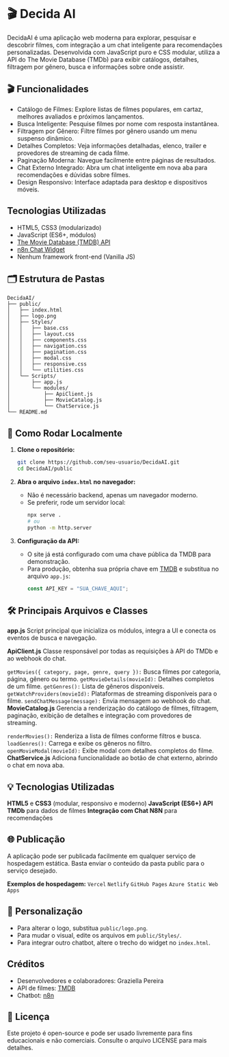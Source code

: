 # 🎬 Decida AI

DecidaAI é uma aplicação web moderna para explorar, pesquisar e descobrir filmes, com integração a um chat inteligente para recomendações personalizadas. Desenvolvida com JavaScript puro e CSS modular, utiliza a API do The Movie Database (TMDb) para exibir catálogos, detalhes, filtragem por gênero, busca e informações sobre onde assistir.

## 🎬 Funcionalidades

- Catálogo de Filmes: Explore listas de filmes populares, em cartaz, melhores avaliados e próximos lançamentos.
- Busca Inteligente: Pesquise filmes por nome com resposta instantânea.
- Filtragem por Gênero: Filtre filmes por gênero usando um menu suspenso dinâmico.
- Detalhes Completos: Veja informações detalhadas, elenco, trailer e provedores de streaming de cada filme.
- Paginação Moderna: Navegue facilmente entre páginas de resultados.
- Chat Externo Integrado: Abra um chat inteligente em nova aba para recomendações e dúvidas sobre filmes.
- Design Responsivo: Interface adaptada para desktop e dispositivos móveis.

## Tecnologias Utilizadas

- HTML5, CSS3 (modularizado)
- JavaScript (ES6+, módulos)
- [The Movie Database (TMDB) API](https://www.themoviedb.org/documentation/api)
- [n8n Chat Widget](https://github.com/n8n-io/chat)
- Nenhum framework front-end (Vanilla JS)

## 🗂️ Estrutura de Pastas

```
DecidaAI/
├── public/
│   ├── index.html
│   ├── logo.png
│   ├── Styles/
│   │   ├── base.css
│   │   ├── layout.css
│   │   ├── components.css
│   │   ├── navigation.css
│   │   ├── pagination.css
│   │   ├── modal.css
│   │   ├── responsive.css
│   │   └── utilities.css
│   └── Scripts/
│       ├── app.js
│       └── modules/
│           ├── ApiClient.js
│           ├── MovieCatalog.js
│           └── ChatService.js
└── README.md
```

## 🚀 Como Rodar Localmente

1. **Clone o repositório:**
   ```bash
   git clone https://github.com/seu-usuario/DecidaAI.git
   cd DecidaAI/public
   ```

2. **Abra o arquivo `index.html` no navegador:**
   - Não é necessário backend, apenas um navegador moderno.
   - Se preferir, rode um servidor local:
     ```bash
     npx serve .
     # ou
     python -m http.server
     ```

3. **Configuração da API:**
   - O site já está configurado com uma chave pública da TMDB para demonstração.
   - Para produção, obtenha sua própria chave em [TMDB](https://www.themoviedb.org/settings/api) e substitua no arquivo `app.js`:
     ```js
     const API_KEY = "SUA_CHAVE_AQUI";
     ```

## 🛠️ Principais Arquivos e Classes
  **app.js**
    Script principal que inicializa os módulos, integra a UI e conecta os eventos de busca e navegação.
    
  **ApiClient.js**
    Classe responsável por todas as requisições à API do TMDb e ao webhook do chat.
    
  `getMovies({ category, page, genre, query }):` Busca filmes por categoria, página, gênero ou termo.
  `getMovieDetails(movieId):` Detalhes completos de um filme.
  `getGenres():` Lista de gêneros disponíveis.
  `getWatchProviders(movieId):` Plataformas de streaming disponíveis para o filme.
  `sendChatMessage(message):` Envia mensagem ao webhook do chat.
  **MovieCatalog.js**
    Gerencia a renderização do catálogo de filmes, filtragem, paginação, exibição de detalhes e integração com provedores de streaming.
    
  `renderMovies():` Renderiza a lista de filmes conforme filtros e busca.
  `loadGenres():` Carrega e exibe os gêneros no filtro.
  `openMovieModal(movieId):` Exibe modal com detalhes completos do filme.
  **ChatService.js**
    Adiciona funcionalidade ao botão de chat externo, abrindo o chat em nova aba.
  
## 💡 Tecnologias Utilizadas
**HTML5** e **CSS3** (modular, responsivo e moderno)
**JavaScript (ES6+)**
**API TMDb** para dados de filmes
**Integração com Chat N8N** para recomendações

## 🌐 Publicação

A aplicação pode ser publicada facilmente em qualquer serviço de hospedagem estática. Basta enviar o conteúdo da pasta public para o serviço desejado.

**Exemplos de hospedagem:**
  `Vercel`
  `Netlify`
  `GitHub Pages`
  `Azure Static Web Apps`

## 📝 Personalização

- Para alterar o logo, substitua `public/logo.png`.
- Para mudar o visual, edite os arquivos em `public/Styles/`.
- Para integrar outro chatbot, altere o trecho do widget no `index.html`.

## Créditos

- Desenvolvedores e colaboradores: Graziella Pereira
- API de filmes: [TMDB](https://www.themoviedb.org/)
- Chatbot: [n8n](https://n8n.io/)

## 📄 Licença

Este projeto é open-source e pode ser usado livremente para fins educacionais e não comerciais. Consulte o arquivo LICENSE para mais detalhes.

